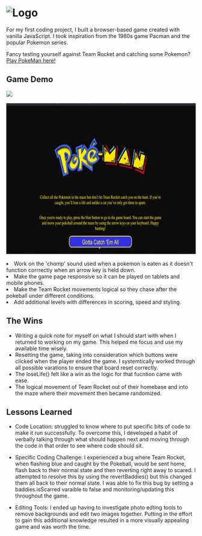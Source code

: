 # ![Logo](https://i.imgur.com/p0U8Ss5.png)

For my first coding project, I built a browser-based game created with vanilla JavaScript. I took inspiration from the 1980s game Pacman and the popular Pokemon series.

Fancy testing yourself against Team Rocket and catching some Pokemon? [Play PokeMan here!](https://kpetersen04.github.io/)

## Game Demo

![](https://git.generalassemb.ly/kpetersen04/PokeMan/blob/main/images/PokeMan.gif)

<p align="center">
  <img src="https://github.com/kpetersen04/kpetersen04.github.io/blob/main/images/PokeMan.gif" alt="animated" height='400px/>
</p>

## Tech Stack

HTML, CSS, JavaScript, Git, GitHub, VSCode, Excalidraw, Pixlr and MS PowerPoint.

## Project Overview

### The Brief

The game was required to:

- Be rendered in the browser.
- Built with a grid.
- Include logic for winning and visually display when the player won.
- Include separate HTML, CSS and JavaScript files.
- Use JavaScript for DOM manipulation.
- Deploy online.
- Include semantic markup for HTML and CSS.
- Completed within a 14 days.

### Stage One: Planning

I am a natural planner and researcher, so this part of the project came easily to me. I used Excalidraw, a virtual whiteboard, to lay out the look I wanted for my game and list the setup and game logic I would need to design.

![App Screenshot](https://i.imgur.com/7fFtqAXl.png)

As I worked through my project, I continued to use Excalidraw to keep track of what I had completed, listing minor bugs and changes I wanted to go back to, and keeping track of the tasks I still had to do. This helped me to manage my time, know when to move on and also feel a sense of accomplishment as I ticked items off my list.

### Stage Two: The Core Requirements

The next stage included completing the basic requirements of the game. I set up the grid and included some basic styling, this helped me to see what my end result could look like and got me excited to continue working.

I then moved on to the core game logic including:

- The Pokeball movement on the board.
- Team Rocket movement on the board.
- Updating the score as the pokemon were caught and when the Pokeball caught a flashing blue Team Rocket member.
- Monitoring and visually updating the Pokeball lives lost.

```javascript
if (document.querySelector("#life3").classList.contains("life")) {
  document.querySelector("#life3").innerText = "  ";
  document.querySelector("#life3").classList.remove("life");
} else if (
  !document.querySelector("#life3").classList.contains("life") &&
  document.querySelector("#life2").classList.contains("life")
) {
  document.querySelector("#life2").innerText = "  ";
  document.querySelector("#life2").classList.remove("life");
} else if (!document.querySelector("#life2").classList.contains("life")) {
  document.querySelector("#life1").innerText = "  ";
  document.querySelector("#life1").classList.remove("life");
  endGame();
}
```

- The win function.

```javascript
function checkForWin() {
  if (score >= 2920 && pokemonToCatch.length <= 2) {
    document.removeEventListener("keydown", move);
    scoreDisplay.innerText = "YOU WIN!";
    allBaddies.forEach(function (baddie) {
      clearInterval(baddie.timerId);
    });
    setTimeout(returnToPageOne, 2500);
    setTimeout(resetGame, 2500);
  }
}
```

I started working on code to make Team Rocket’s movements more logical by having at least one of them chase after the Pokeball directly. However, I soon made the decision to move on to other core functions due to time constraints.

In order to fix the issue of Team Rocket getting stuck in their homebase when their movements were set to random, I created some code which would move them out of home base before their random movement started. This ensured they were on the board soon after starting the game and could pose a real threat to the Pokeball.

```javascript
const exitLaneNumbs = [349, 377, 405, 350, 378, 406, 433, 434];

function moveAllBaddies(baddie) {
  baddie.timerId = setInterval(function () {
    if (exitLaneNumbs.includes(baddie.position)) {
      boxes[baddie.position].classList.remove(
        baddie.className,
        "baddies",
        "scared-baddies"
      );
      baddie.position -= width;
      boxes[baddie.position].classList.add(baddie.className, "baddies");
    } else if (
      !boxes[baddie.position + movement].classList.contains("wall") &&
      !boxes[baddie.position + movement].classList.contains("baddies") &&
      !boxes[baddie.position + movement].classList.contains("gHome")
    ) {
      boxes[baddie.position].classList.remove(
        baddie.className,
        "baddies",
        "scared-baddies"
      );
      baddie.position += movement;
      boxes[baddie.position].classList.add(baddie.className, "baddies");
    } else {
      movement =
        directionOptions[Math.floor(Math.random() * directionOptions.length)];
    }
    ....
```

### Stage Three: The Little Extras

I then moved on to additional extras which I thought would add the most value to the game. These included:

- A landing page.
- A Pause and Resume button, allowing the player to leave their game and return to the same spot when they resumed.
- A Quit Game button that reset the board and returned the player to the homepage
- Audio while the game is loading, when the Pokeball catches a pokemon, when the Pokeball dies and when the Team Rocket is sent home while scared.
- Play and pause icons to allow the player to control the sound.
- Making the yellow engergisers flash constantly on the board.

### Stage Two: Additional Time

With more time, I would like to:

- Make the 'You win' and 'You lose' message appear on the board (currently replaces the score total).
- Work on the 'chomp' sound used when a pokemon is eaten as it doesn't function corrrectly when an arrow key is held down.
- Make the game page responsive so it can be played on tablets and mobile phones.
- Make the Team Rocket movements logical so they chase after the pokeball under different conditions.
- Add additional levels with differences in scoring, speed and styling.

## The Wins

- Writing a quick note for myself on what I should start with when I returned to working on my game. This helped me focus and use my available time wisely.
- Resetting the game, taking into consideration which buttons were clicked when the player ended the game. I systemtically worked through all possible varations to ensure that board reset correctly.
- The loseLife() felt like a win as the logic for that fucntion came with ease.
- The logical movement of Team Rocket out of their homebase and into the maze where their movement then became randomized.

## Lessons Learned

- Code Location: struggled to know where to put specific bits of code to make it run successfully. To overcome this, I developed a habit of verbally talking through what should happen next and moving through the code in that order to see where code should sit.

- Specific Coding Challenge:
  I experienced a bug where Team Rocket, when flashing blue and caught by the Pokeball, would be sent home, flash back to their normal state and then reverting right away to scared.
  I attempted to resolve this by using the revertBaddies() but this changed them all back to their normal state. I was able to fix this bug by setting a baddies.isScarred varaible to false and monitoring/updating this throughout the game.

- Editing Tools: I ended up having to investigate photo edting tools to remove backgrounds and edit two images together. Putting in the effort to gain this additional knowledge resulted in a more visually appealing game and was worth the time.
